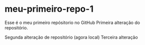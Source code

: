 # meu-primeiro-repo-1
Esse é o meu primeiro repósitorio no GitHub
Primeira alteração do repositório.

Segunda alteração de repositório (agora local)
Terceira alteração